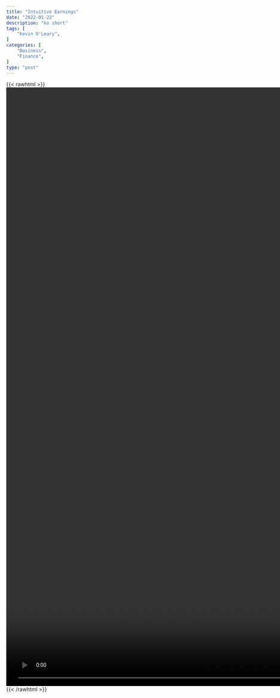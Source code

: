```yaml
---
title: "Intuitive Earnings"
date: "2022-01-22"
description: "ko short"
tags: [
    "Kevin O'Leary",
]
categories: [
    "Business",
    "Finance",
]
type: "post"
---
```

{{< rawhtml >}}
    <video style="height:40vh;width:auto" overflow="hidden" controls>
        <source src="https://clips.dev00ps.com/Kevin_O_7Leary/intuitive_earnings.mp4" type="video/mp4"> 
    </video>
{{< /rawhtml >}}